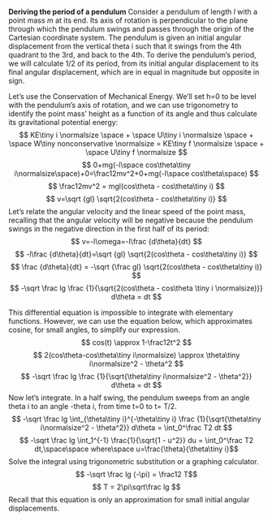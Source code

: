 **Deriving the period of a pendulum**
Consider a pendulum of length *l* with a point mass *m* at its end. Its axis of rotation is perpendicular to the plane through which the pendulum swings and passes through the origin of the Cartesian coordinate system. The pendulum is given an initial angular displacement from the vertical theta i such that it swings from the 4th quadrant to the 3rd, and back to the 4th. To derive the pendulum’s period, we will  calculate 1/2 of its period, from its initial angular displacement to its final angular displacement, which are in equal in magnitude but opposite in sign.

Let’s use the Conservation of Mechanical Energy. We’ll set h=0 to be level with the pendulum’s axis of rotation, and we can use trigonometry to identify the point mass’ height as a function of its angle and thus calculate its gravitational potential energy:
$$ KE\tiny i \normalsize \space + \space U\tiny i \normalsize \space + \space W\tiny nonconservative \normalsize = KE\tiny f \normalsize \space + \space U\tiny f \normalsize $$
$$ 0+mg(-l\space cos\theta\tiny i\normalsize\space)+0=\frac12mv^2+0+mg(-l\space cos\theta\space) $$
$$ \frac12mv^2 = mgl(cos\theta - cos\theta\tiny i) $$
$$ v=\sqrt {gl} \sqrt{2(cos\theta - cos\theta\tiny i)} $$
Let’s relate the angular velocity and the linear speed of the point mass, recalling that the angular velocity will be negative because the pendulum swings in the negative direction in the first half of its period:
$$ v=-l\omega=-l\frac {d\theta}{dt} $$
$$ -l\frac {d\theta}{dt}=\sqrt {gl} \sqrt{2(cos\theta - cos\theta\tiny i)} $$
$$ \frac {d\theta}{dt} = -\sqrt {\frac gl} \sqrt{2(cos\theta - cos\theta\tiny i)} $$
$$ -\sqrt \frac lg \frac {1}{\sqrt{2(cos\theta - cos\theta \tiny i \normalsize)}} d\theta = dt $$

This differential equation is impossible to integrate with elementary functions. However, we can use the equation below, which approximates cosine, for small angles, to simplify our expression.
$$ cos(t) \approx 1-\frac12t^2 $$
$$ 2(cos\theta-cos\theta\tiny i\normalsize) \approx \theta\tiny i\normalsize^2 - \theta^2 $$
$$ -\sqrt \frac lg \frac {1}{\sqrt{\theta\tiny i\normalsize^2 - \theta^2}} d\theta = dt $$
Now let’s integrate. In a half swing, the pendulum sweeps from an angle theta i to an angle -theta i, from time t=0 to t= T/2.
$$ -\sqrt \frac lg \int_{\theta\tiny i}^{-\theta\tiny i} \frac {1}{\sqrt{\theta\tiny i\normalsize^2 - \theta^2}} d\theta = \int_0^\frac T2 dt $$
$$ -\sqrt \frac lg \int_1^{-1} \frac{1}{\sqrt{1 - u^2}} du = \int_0^\frac T2 dt,\space\space where\space u=\frac{\theta}{\theta\tiny i}$$
Solve the integral using trigonometric substitution or a graphing calculator.
$$ -\sqrt \frac lg (-\pi) = \frac12 T$$
$$ T = 2\pi\sqrt\frac lg $$
Recall that this equation is only an approximation for small initial angular displacements.
